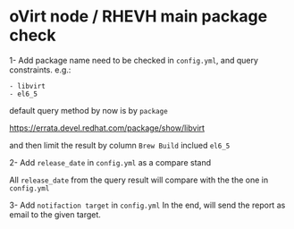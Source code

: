 oVirt node / RHEVH main package check
=====================================

1- Add package name need to be checked in `config.yml`, and query constraints. e.g.:

    - libvirt
    - el6_5


default query method by now is by `package`

https://errata.devel.redhat.com/package/show/libvirt

and then limit the result by column `Brew Build` inclued `el6_5`


2- Add `release_date` in `config.yml` as a compare stand

All `release_date` from the query result will compare with the the one in `config.yml`


3- Add `notifaction target` in `config.yml`
In the end, will send the report as email to the given target.